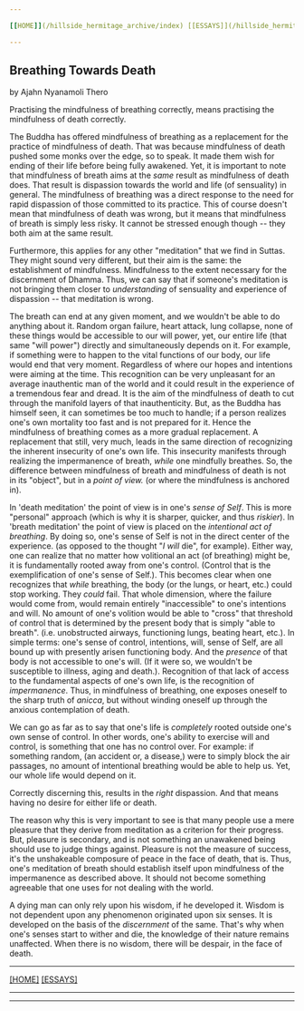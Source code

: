 ```yaml
---

[[HOME]](/hillside_hermitage_archive/index) [[ESSAYS]](/hillside_hermitage_archive/essays/index)

---
```


## Breathing Towards Death

by Ajahn Nyanamoli Thero

Practising the mindfulness of breathing correctly, means practising the mindfulness of death correctly.

The Buddha has offered mindfulness of breathing as a replacement for the practice of mindfulness of death. That was because mindfulness of death pushed some monks over the edge, so to speak. It made them wish for ending of their life before being fully awakened. Yet, it is important to note that mindfulness of breath aims at the *same* result as mindfulness of death does. That result is dispassion towards the world and life (of sensuality) in general. The mindfulness of breathing was a direct response to the need for rapid dispassion of those committed to its practice. This of course doesn't mean that mindfulness of death was wrong, but it means that mindfulness of breath is simply less risky. It cannot be stressed enough though -- they both aim at the same result.

Furthermore, this applies for any other "meditation" that we find in Suttas. They might sound very different, but their aim is the same: the establishment of mindfulness. Mindfulness to the extent necessary for the discernment of Dhamma. Thus, we can say that if someone's meditation is not bringing them closer to *understanding* of sensuality and experience of dispassion -- that meditation is wrong.

The breath can end at any given moment, and we wouldn't be able to do anything about it. Random organ failure, heart attack, lung collapse, none of these things would be accessible to our will power, yet, our entire life (that same "will power") directly and simultaneously depends on it. For example, if something were to happen to the vital functions of our body, our life would end that very moment. Regardless of where our hopes and intentions were aiming at the time. This recognition can be very unpleasant for an average inauthentic man of the world and it could result in the experience of a tremendous fear and dread. It is the aim of the mindfulness of death to cut through the manifold layers of that inauthenticity. But, as the Buddha has himself seen, it can sometimes be too much to handle; if a person realizes one's own mortality too fast and is not prepared for it. Hence the mindfulness of breathing comes as a more gradual replacement. A replacement that still, very much, leads in the same direction of recognizing the inherent insecurity of one's own life. This insecurity manifests through realizing the impermanence of breath, *while* one mindfully breathes. So, the difference between mindfulness of breath and mindfulness of death is not in its "object", but in a *point of view.* (or where the mindfulness is anchored in).

In 'death meditation' the point of view is in one's *sense of Self*. This is more "personal" approach (which is why it is sharper, quicker, and thus *riskier*). In 'breath meditation' the point of view is placed on the *intentional act of breathing*. By doing so, one's sense of Self is not in the direct center of the experience. (as opposed to the thought "*I* *will* die", for example). Either way, one can realize that no matter how volitional an act (of breathing) might be, it is fundamentally rooted away from one's control. (Control that is the exemplification of one's sense of Self.). This becomes clear when one recognizes that *while* breathing, the body (or the lungs, or heart, etc.) could stop working. They *could* fail. That whole dimension, where the failure would come from, would remain entirely "inaccessible" to one's intentions and will. No amount of one's volition would be able to "cross" that threshold of control that is determined by the present body that is simply "able to breath". (i.e. unobstructed airways, functioning lungs, beating heart, etc.). In simple terms: one's sense of control, intentions, will, sense of Self, are all bound up with presently arisen functioning body. And the *presence* of that body is not accessible to one's will. (If it were so, we wouldn't be susceptible to illness, aging and death.). Recognition of that lack of access to the fundamental aspects of one's own life, is the recognition of *impermanence*. Thus, in mindfulness of breathing, one exposes oneself to the sharp truth of *anicca*, but without winding oneself up through the anxious contemplation of death.

We can go as far as to say that one's life is *completely* rooted outside one's own sense of control. In other words, one's ability to exercise will and control, is something that one has no control over. For example: if something random, (an accident or, a disease,) were to simply block the air passages, no amount of intentional breathing would be able to help us. Yet, our whole life would depend on it.

Correctly discerning this, results in the *right* dispassion. And that means having no desire for either life or death.

The reason why this is very important to see is that many people use a mere pleasure that they derive from meditation as a criterion for their progress. But, pleasure is secondary, and is not something an unawakened being should use to judge things against. Pleasure is not the measure of success, it's the unshakeable composure of peace in the face of death, that is. Thus, one's meditation of breath should establish itself upon mindfulness of the impermanence as described above. It should not become something agreeable that one uses for not dealing with the world.

A dying man can only rely upon his wisdom, if he developed it. Wisdom is not dependent upon any phenomenon originated upon six senses. It is developed on the basis of the *discernment* of the same. That's why when one's senses start to wither and die, the knowledge of their nature remains unaffected. When there is no wisdom, there will be despair, in the face of death.

---

[[HOME]](/hillside_hermitage_archive/index) [[ESSAYS]](/hillside_hermitage_archive/essays/index)

---

---

